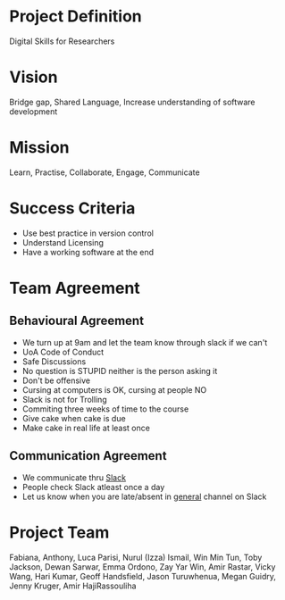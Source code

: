 # Project Definition
Digital Skills for Researchers

# Vision
Bridge gap, Shared Language, Increase understanding of software development

# Mission
Learn, Practise, Collaborate, Engage, Communicate

# Success Criteria
* Use best practice in version control
* Understand Licensing 
* Have a working software at the end


# Team Agreement
## Behavioural Agreement
* We turn up at 9am and let the team know through slack if we can't
* UoA Code of Conduct
* Safe Discussions
* No question is STUPID neither is the person asking it
* Don't be offensive
* Cursing at computers is OK, cursing at people NO
* Slack is not for Trolling
* Commiting three weeks of time to the course
* Give cake when cake is due
* Make cake in real life at least once
## Communication Agreement
* We communicate thru [Slack](https://digital-skills-2017.slack.com)
* People check Slack atleast once a day
* Let us know when you are late/absent in [general](https://digital-skills-2017.slack.com/messages/general/) channel on Slack

# Project Team
Fabiana, 
Anthony, 
Luca Parisi, 
Nurul (Izza) Ismail, 
Win Min Tun, 
Toby Jackson, 
Dewan Sarwar, 
Emma Ordono, 
Zay Yar Win, 
Amir Rastar, 
Vicky Wang, 
Hari Kumar, 
Geoff Handsfield, 
Jason Turuwhenua, 
Megan Guidry, 
Jenny Kruger, 
Amir HajiRassouliha

